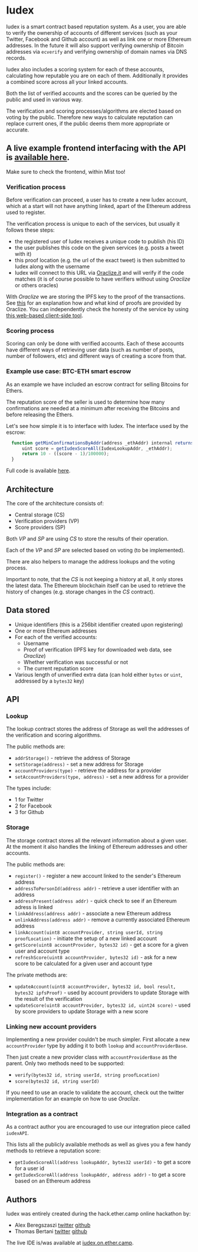 # Iudex

Iudex is a smart contract based reputation system. As a user, you are able to verify
the ownership of accounts of different services (such as your Twitter,
Facebook and Github account) as well as link one or more Ethereum addresses. In the
future it will also support verifying ownership of Bitcoin addresses via ``ecverify``
and verifying ownership of domain names via DNS records.

Iudex also includes a scoring system for each of these accounts, calculating how
reputable you are on each of them. Additionally it provides a combined score across
all your linked accounts.

Both the list of verified accounts and the scores can be queried by the public and
used in various way.

The verification and scoring processes/algorithms are elected based on voting by the public.
Therefore new ways to calculate reputation can replace current ones, if the public
deems them more appropriate or accurate.

## A live example frontend interfacing with the API is [available here](http://iudex.on.ether.camp:8080/frontend/).

Make sure to check the frontend, within Mist too!

### Verification process

Before verification can proceed, a user has to create a new Iudex account, which
at a start will not have anything linked, apart of the Ethereum address used to
register.

The verification process is unique to each of the services, but usually it follows
these steps:

- the registered user of Iudex receives a unique code to publish (his ID)
- the user publishes this code on the given services (e.g. posts a tweet with it)
- this proof location (e.g. the url of the exact tweet) is then submitted
  to Iudex along with the username
- Iudex will connect to this URL via [Oraclize.it](http://oraclize.it) and will verify if the code
  matches (it is of course possible to have verifiers without using *Oraclize* or others oracles)

With *Oraclize* we are storing the IPFS key to the proof of the transactions. See
[this](https://docs.oraclize.it/call_execution.html#tlsnotary-proof)
for an explanation how and what kind of proofs are provided by Oraclize.
You can independently check the honesty of the service by using
[this web-based client-side tool](http://www.oraclize.it/service/monitor).

### Scoring process

Scoring can only be done with verified accounts. Each of these accounts have
different ways of retrieving user data (such as number of posts, number of followers,
etc) and different ways of creating a score from that.

### Example use case: BTC-ETH smart escrow

As an example we have included an escrow contract for selling Bitcoins for Ethers.

The reputation score of the seller is used to determine how many confirmations are
needed at a minimum after receiving the Bitcoins and before releasing the Ethers.

Let's see how simple it is to interface with Iudex. The interface used by the escrow:
```js
  function getMinConfirmationsByAddr(address _ethAddr) internal returns (uint) {
      uint score = getIudexScoreAll(IudexLookupAddr, _ethAddr);
      return 10 - ((score - 1)/100000);
  }
```

Full code is available [here](https://bitbucket.org/iudex/code/src/30c1bc5e5287025f8c52afdb97f5691d0b931867/contracts/escrow.sol?at=master&fileviewer=file-view-default).


## Architecture

The core of the architecture consists of:

- Central storage (CS)
- Verification providers (VP)
- Score providers (SP)

Both *VP* and *SP* are using *CS* to store the results of their operation.

Each of the *VP* and *SP* are selected based on voting (to be implemented).

There are also helpers to manage the address lookups and the voting process.

Important to note, that the *CS* is not keeping a history at all, it only
stores the latest data. The Ethereum blockchain itself can be used to retrieve
the history of changes (e.g. storage changes in the *CS* contract).


## Data stored

- Unique identifiers (this is a 256bit identifier created upon registering)
- One or more Ethereum addresses
- For each of the verified accounts:
  - Username
  - Proof of verification (IPFS key for downloaded web data, see *Oraclize*)
  - Whether verification was successful or not
  - The current reputation score
- Various length of unverified extra data (can hold either ```bytes``` or ```uint```,
  addressed by a ```bytes32``` key)


## API

### Lookup

The lookup contract stores the address of Storage as well the addresses of
the verification and scoring algorithms.

The public methods are:

- ```addrStorage()``` - retrieve the address of Storage
- ```setStorage(address)``` - set a new address for Storage
- ```accountProviders(type)``` - retrieve the address for a provider
- ```setAccountProviders(type, address)``` - set a new address for a provider

The types include:

- 1 for Twitter
- 2 for Facebook
- 3 for Github

### Storage

The storage contract stores all the relevant information about a given user.
At the moment it also handles the linking of Ethereum addresses and other accounts.

The public methods are:

- ```register()``` - register a new account linked to the sender's Ethereum address
- ```addressToPersonId(address addr)``` - retrieve a user identifier with an address
- ```addressPresent(address addr)``` - quick check to see if an Ethereum adress is
  linked
- ```linkAddress(address addr)``` - associate a new Ethereum address
- ```unlinkAddress(address addr)``` - remove a currently associated Ethereum address
- ```linkAccount(uint8 accountProvider, string userId, string proofLocation)``` -
  initiate the setup of a new linked account
- ```getScore(uint8 accountProvider, bytes32 id)``` - get a score for a given user
  and account type
- ```refreshScore(uint8 accountProvider, bytes32 id)``` - ask for a new score to be
  calculated for a given user and account type

The private methods are:

- ```updateAccount(uint8 accountProvider, bytes32 id, bool result, bytes32 ipfsProof)``` -
  used by account providers to update Storage with the result of the verification
- ```updateScore(uint8 accountProvider, bytes32 id, uint24 score)``` - used by score
  providers to update Storage with a new score


### Linking new account providers

Implementing a new provider couldn't be much simpler. First allocate a new
```accountProvider``` type by adding it to both ```lookup``` and ```accountProviderBase```.

Then just create a new provider class with ```accountProviderBase``` as the parent.
Only two methods need to be supported:

- ```verify(bytes32 id, string userId, string proofLocation)```
- ```score(bytes32 id, string userId)```

If you need to use an oracle to validate the account, check out the twitter
implementation for an example on how to use *Oraclize*.


### Integration as a contract

As a contract author you are encouraged to use our integration piece
called ```iudexAPI```.

This lists all the publicly available methods as well as gives you a few
handy methods to retrieve a reputation score:

- ```getIudexScoreAll(address lookupAddr, bytes32 userId)``` - to get a score for a user id
- ```getIudexScoreAll(address lookupAddr, address addr)``` - to get a score based on an Ethereum address


## Authors

Iudex was entirely created during the hack.ether.camp online hackathon by:

- Alex Beregszaszi [twitter](http://twitter.com/alexberegszaszi) [github](http://github.com/axic)
- Thomas Bertani [twitter](http://twitter.com/ThomasBertani) [github](http://github.com/bertani)

The live IDE is/was available at [iudex.on.ether.camp](http://iudex.on.ether.camp).
